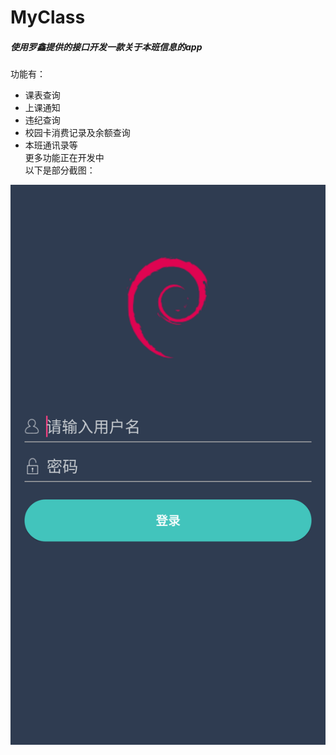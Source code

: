 # MyClass
##### 使用罗鑫提供的接口开发一款关于本班信息的app<br>
功能有：<br>
* 课表查询<br>
* 上课通知<br>
* 违纪查询<br>
* 校园卡消费记录及余额查询<br>
* 本班通讯录等<br>
更多功能正在开发中<br>
以下是部分截图：
<img src="/screenshot/Login.png" />
